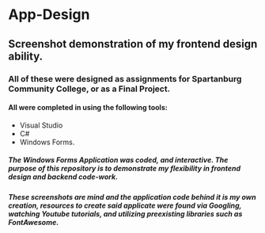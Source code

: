 # App-Design
## Screenshot demonstration of my frontend design ability.
### All of these were designed as assignments for Spartanburg Community College, or as a Final Project. 
#### All were completed in using the following tools:
* Visual Studio 
* C# 
* Windows Forms. 

##### The Windows Forms Application was coded, and interactive. The purpose of this repository is to demonstrate my flexibility in frontend design and backend code-work.
##### These screenshots are mind and the application code behind it is my own creation, resources to create said applicate were found via Googling, watching Youtube tutorials, and utilizing preexisting libraries such as FontAwesome.
